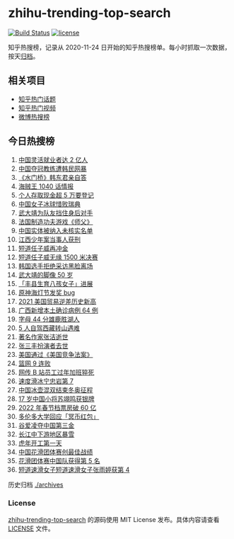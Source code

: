 # zhihu-trending-top-search

[![Build Status](https://github.com/justjavac/zhihu-trending-top-search/workflows/ci/badge.svg?branch=main)](https://github.com/justjavac/zhihu-trending-top-search/actions)
[![license](https://img.shields.io/github/license/justjavac/zhihu-trending-top-search)](https://github.com/justjavac/zhihu-trending-top-search/blob/main/LICENSE)

知乎热搜榜，记录从 2020-11-24 日开始的知乎热搜榜单。每小时抓取一次数据，按天[归档](./archives)。

## 相关项目

- [知乎热门话题](https://github.com/justjavac/zhihu-trending-hot-questions)
- [知乎热门视频](https://github.com/justjavac/zhihu-trending-hot-video)
- [微博热搜榜](https://github.com/justjavac/weibo-trending-hot-search)

## 今日热搜榜

<!-- BEGIN -->
<!-- 最后更新时间 Wed Feb 09 2022 22:11:50 GMT+0800 (China Standard Time) -->

1. [中国灵活就业者达 2 亿人](https://www.zhihu.com/search?q=灵活就业者)
1. [中国夺冠教练遭韩民网暴](https://www.zhihu.com/search?q=中国教练遭韩民网暴)
1. [《水门桥》韩东君亲自答](https://www.zhihu.com/search?q=水门桥)
1. [海贼王 1040 话情报](https://www.zhihu.com/search?q=海贼王)
1. [个人存取现金超 5 万要登记](https://www.zhihu.com/search?q=个人存取)
1. [中国女子冰球惜败瑞典](https://www.zhihu.com/search?q=冰球)
1. [武大靖为队友挡住身后对手](https://www.zhihu.com/search?q=武大靖)
1. [法国制造功夫游戏《师父》](https://www.zhihu.com/search?q=师父游戏)
1. [中国实体被纳入未核实名单](https://www.zhihu.com/search?q=美商务部)
1. [江西少年案当事人获刑](https://www.zhihu.com/search?q=江西少年案)
1. [短道任子威再冲金](https://www.zhihu.com/search?q=短道速滑)
1. [短道任子威无缘 1500 米决赛](https://www.zhihu.com/search?q=短道速滑)
1. [韩国选手拒绝采访黑脸离场](https://www.zhihu.com/search?q=韩国选手拒绝采访黑脸离场)
1. [武大靖的脚像 50 岁](https://www.zhihu.com/search?q=武大靖)
1. [「丰县生育八孩女子」进展](https://www.zhihu.com/search?q=丰县)
1. [原神海灯节发奖 bug](https://www.zhihu.com/search?q=原神)
1. [2021 美国贸易逆差历史新高](https://www.zhihu.com/search?q=美国贸易逆差)
1. [广西新增本土确诊病例 64 例](https://www.zhihu.com/search?q=广西疫情)
1. [字母 44 分雄鹿胜湖人](https://www.zhihu.com/search?q=湖人)
1. [5 人自驾西藏转山遇难](https://www.zhihu.com/search?q=西藏转山遇难)
1. [著名作家张洁逝世](https://www.zhihu.com/search?q=张洁)
1. [张三丰扮演者去世](https://www.zhihu.com/search?q=张三丰)
1. [美国通过《美国竞争法案》](https://www.zhihu.com/search?q=美国竞争法案)
1. [篮网 9 连败](https://www.zhihu.com/search?q=篮网)
1. [网传 B 站员工过年加班猝死](https://www.zhihu.com/search?q=B站员工过年加班猝死)
1. [速度滑冰宁忠岩第 7](https://www.zhihu.com/search?q=速度滑冰)
1. [中国冰壶混双结束冬奥征程](https://www.zhihu.com/search?q=冰壶)
1. [17 岁中国小将苏翊鸣获银牌](https://www.zhihu.com/search?q=苏翊鸣)
1. [2022 年春节档票房破 60 亿](https://www.zhihu.com/search?q=春节档票房)
1. [多伦多大学回应「冥币红包」](https://www.zhihu.com/search?q=多伦多大学回应)
1. [谷爱凌夺中国第三金](https://www.zhihu.com/search?q=谷爱凌)
1. [长江中下游地区暴雪](https://www.zhihu.com/search?q=长江中下游地区暴雪)
1. [虎年开工第一天](https://www.zhihu.com/search?q=虎年开工)
1. [中国花滑团体赛创最佳战绩](https://www.zhihu.com/search?q=花样滑冰)
1. [花滑团体赛中国队获得第 5 名](https://www.zhihu.com/search?q=花滑团体)
1. [短道速滑女子短道速滑女子张雨婷获第 4](https://www.zhihu.com/search?q=短道速滑女子500米)

<!-- END -->

历史归档 [./archives](./archives)

### License

[zhihu-trending-top-search](https://github.com/justjavac/zhihu-trending-top-search)
的源码使用 MIT License 发布。具体内容请查看 [LICENSE](./LICENSE) 文件。
